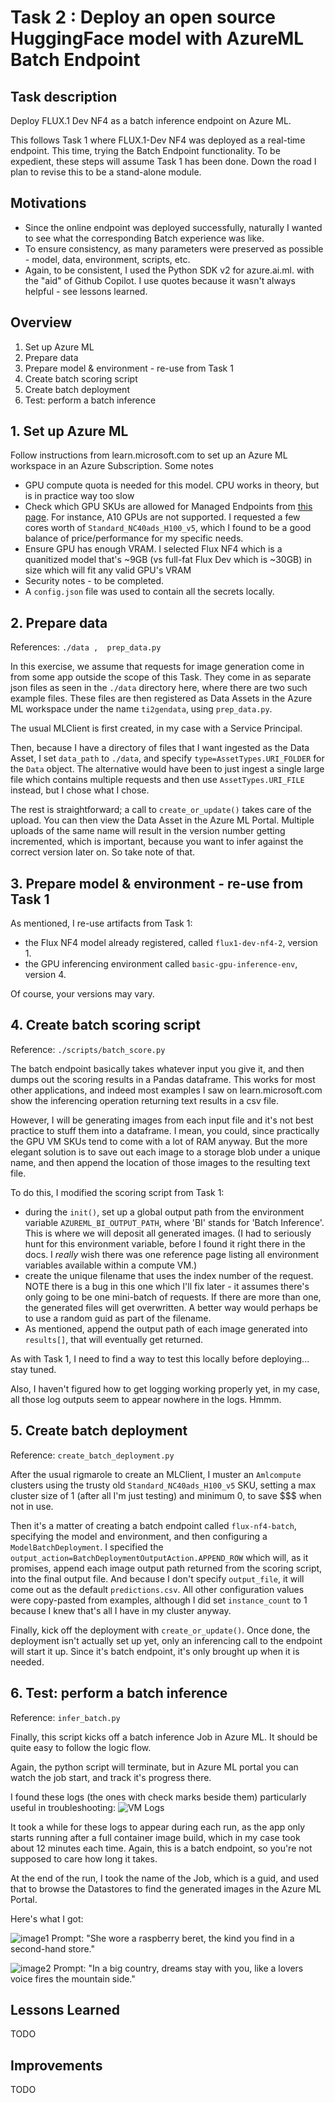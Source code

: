 # Task 2 : Deploy an open source HuggingFace model with AzureML Batch Endpoint

## Task description

Deploy FLUX.1 Dev NF4 as a batch inference endpoint on Azure ML.

This follows Task 1 where FLUX.1-Dev NF4 was deployed as a real-time endpoint. This time, trying the Batch Endpoint functionality. 
To be expedient, these steps will assume Task 1 has been done. Down the road I plan to revise this to be a stand-alone module.

## Motivations
- Since the online endpoint was deployed successfully, naturally I wanted to see what the corresponding Batch experience was like.
- To ensure consistency, as many parameters were preserved as possible - model, data, environment, scripts, etc.
- Again, to be consistent, I used the Python SDK v2 for azure.ai.ml. with the "aid" of Github Copilot. I use quotes because it wasn't always helpful - see lessons learned.

## Overview

1. Set up Azure ML
2. Prepare data
3. Prepare model & environment - re-use from Task 1
4. Create batch scoring script
5. Create batch deployment
6. Test: perform a batch inference


## 1. Set up Azure ML

Follow instructions from learn.microsoft.com to set up an Azure ML workspace in an Azure Subscription.
Some notes
- GPU compute quota is needed for this model. CPU works in theory, but is in practice way too slow
- Check which GPU SKUs are allowed for Managed Endpoints from [this page](https://learn.microsoft.com/en-us/azure/machine-learning/reference-managed-online-endpoints-vm-sku-list?view=azureml-api-2). For instance, A10 GPUs are not supported. I requested a few cores worth of `Standard_NC40ads_H100_v5`, which I found to be a good balance of price/performance for my specific needs.
- Ensure GPU has enough VRAM. I selected Flux NF4 which is a quanitized model that's ~9GB (vs full-fat Flux Dev which is ~30GB) in size which will fit any valid GPU's VRAM
- Security notes - to be completed.
- A `config.json` file was used to contain all the secrets locally.

## 2. Prepare data

References: `./data ,  prep_data.py`

In this exercise, we assume that requests for image generation come in from some app outside the scope of this Task. They come in as separate json files as seen in the `./data` directory here, where there are two such example files. These files are then registered as Data Assets in the Azure ML workspace under the name `ti2gendata`, using `prep_data.py`.

The usual MLClient is first created, in my case with a Service Principal. 

Then, because I have a directory of files that I want ingested as the Data Asset, I set `data_path` to `./data`, and specify `type=AssetTypes.URI_FOLDER` for the `Data` object. The alternative would have been to just ingest a single large file which contains multiple requests and then use  `AssetTypes.URI_FILE` instead, but I chose what I chose.

The rest is straightforward; a call to `create_or_update()` takes care of the upload. You can then view the Data Asset in the Azure ML Portal. 
Multiple uploads of the same name will result in the version number getting incremented, which is important, because you want to infer against the correct version later on. So take note of that.

## 3. Prepare model & environment - re-use from Task 1

As mentioned, I re-use artifacts from Task 1:
- the Flux NF4 model already registered, called `flux1-dev-nf4-2`, version 1. 
- the GPU inferencing environment called `basic-gpu-inference-env`, version 4. 

Of course, your versions may vary.


## 4. Create batch scoring script

Reference: `./scripts/batch_score.py`

The batch endpoint basically takes whatever input you give it, and then dumps out the scoring results in a Pandas dataframe. This works for most other applications, and indeed most examples I saw on learn.microsoft.com show the inferencing operation returning text results in a csv file. 

However, I will be generating images from each input file and it's not best practice to stuff them into a dataframe. I mean, you could, since practically the GPU VM SKUs tend to come with a lot of RAM anyway. But the more elegant solution is to save out each image to a storage blob under a unique name, and then append the location of those images to the resulting text file.

To do this, I modified the scoring script from Task 1:
- during the `init()`, set up a global output path from the environment variable `AZUREML_BI_OUTPUT_PATH`, where 'BI' stands for 'Batch Inference'. This is where we will deposit all generated images. (I had to seriously hunt for this environment variable, before I found it right there in the docs. I _really_ wish there was one reference page listing all environment variables available within a compute VM.)
- create the unique filename that uses the index number of the request. NOTE there is a bug in this one which I'll fix later - it assumes there's only going to be one mini-batch of requests. If there are more than one, the generated files will get overwritten. A better way would perhaps be to use a random guid as part of the filename.
- As mentioned, append the output path of each image generated into `results[]`, that will eventually get returned.

As with Task 1, I need to find a way to test this locally before deploying... stay tuned.

Also, I haven't figured how to get logging working properly yet, in my case, all those log outputs seem to appear nowhere in the logs. Hmmm.

## 5. Create batch deployment

Reference: `create_batch_deployment.py`

After the usual rigmarole to create an MLClient, I muster an `Amlcompute` clusters using the trusty old `Standard_NC40ads_H100_v5` SKU, setting a max cluster size of 1 (after all I'm just testing) and minimum 0, to save $$$ when not in use.

Then it's a matter of creating a batch endpoint called `flux-nf4-batch`, specifying the model and environment, and then configuring a `ModelBatchDeployment`. I specified the `output_action=BatchDeploymentOutputAction.APPEND_ROW` which will, as it promises, append each image output path returned from the scoring script, into the final output file. And because I don't specify `output_file`, it will come out as the default `predictions.csv`.  All other configuration values were copy-pasted from examples, although I did set `instance_count` to 1 because I knew that's all I have in my cluster anyway.

Finally, kick off the deployment with `create_or_update()`. Once done, the deployment isn't actually set up yet, only an inferencing call to the endpoint will start it up. Since it's batch endpoint, it's only brought up when it is needed.

## 6. Test: perform a batch inference

Reference: `infer_batch.py`

Finally, this script kicks off a batch inference Job in Azure ML. It should be quite easy to follow the logic flow.

Again, the python script will terminate, but in Azure ML portal you can watch the job start, and track it's progress there. 

I found these logs (the ones with check marks beside them) particularly useful in troubleshooting:
![VM Logs](./task2-computelogs.png)

It took a while for these logs to appear during each run, as the app only starts running after a full container image build, which in my case took about 12 minutes each time. Again, this is a batch endpoint, so you're not supposed to care how long it takes. 

At the end of the run, I took the name of the Job, which is a guid, and used that to browse the Datastores to find the generated images in the Azure ML Portal. 

Here's what I got:

![image1](./task2-data1.png)
Prompt: "She wore a raspberry beret, the kind you find in a second-hand store."

![image2](./task2-data2.png)
Prompt: "In a big country, dreams stay with you, like a lovers voice fires the mountain side."

## Lessons Learned
TODO

## Improvements
TODO
